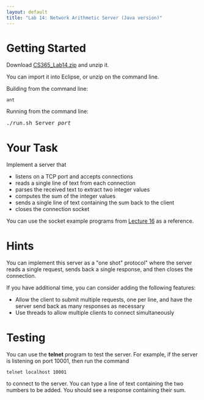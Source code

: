 ```yaml
---
layout: default
title: "Lab 14: Network Arithmetic Server (Java version)"
---
```


# Getting Started

Download [CS365\_Lab14.zip](CS365_Lab14.zip) and unzip it.

You can import it into Eclipse, or unzip on the command line.

Building from the command line:

    ant

Running from the command line:

<pre>
./run.sh Server <i>port</i>
</pre>

# Your Task

Implement a server that

-   listens on a TCP port and accepts connections
-   reads a single line of text from each connection
-   parses the received text to extract two integer values
-   computes the sum of the integer values
-   sends a single line of text containing the sum back to the client
-   closes the connection socket

You can use the socket example programs from [Lecture 16](../lectures/lecture16.html) as a reference.

# Hints

You can implement this server as a "one shot" protocol" where the server reads a single request, sends back a single response, and then closes the connection.

If you have additional time, you can consider adding the following features:

* Allow the client to submit multiple requests, one per line, and have the server send back as many responses as necessary
* Use threads to allow multiple clients to connect simultaneously

# Testing

You can use the **telnet** program to test the server. For example, if the server is listening on port 10001, then run the command

    telnet localhost 10001

to connect to the server. You can type a line of text containing the two numbers to be added. You should see a response containing their sum.
